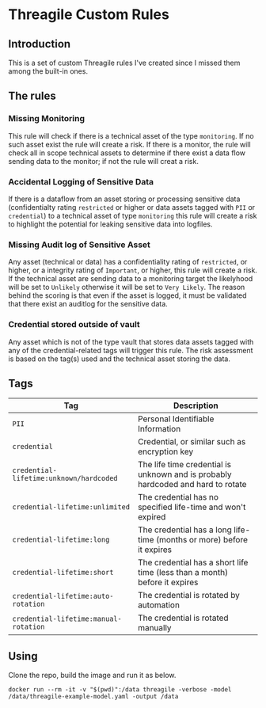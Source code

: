 # Threagile Custom Rules
## Introduction
This is a set of custom Threagile rules I've created since I missed them among the built-in ones.
## The rules
### Missing Monitoring
This rule will check if there is a technical asset of the type `monitoring`. If no such asset exist the rule will create a risk. If there is a monitor, the rule will check all in scope technical assets to determine if there exist a data flow sending data to the monitor; if not the rule will creat a risk.
### Accidental Logging of Sensitive Data
If there is a dataflow from an asset storing or processing sensitive data (confidentialty rating `restricted` or higher or data assets tagged with `PII` or `credential`) to a technical asset of type `monitoring` this rule will create a risk to highlight the potential for leaking sensitive data into logfiles.
### Missing Audit log of Sensitive Asset
Any asset (technical or data) has a confidentiality rating of `restricted`, or higher, or a integrity rating of `Important`, or higher, this rule will create a risk. If the technical asset are sending data to a monitoring target the likelyhood will be set to `Unlikely` otherwise it will be set to `Very Likely`. 
The reason behind the scoring is that even if the asset is logged, it must be validated that there exist an auditlog for the sensitive data.
### Credential stored outside of vault
Any asset which is not of the type vault that stores data assets tagged with any of the credential-related tags will trigger this rule. The risk assessment is based on the tag(s) used and the technical asset storing the data.
## Tags
| Tag      | Description |
|------ | ------ |
| `PII`| Personal Identifiable Information|
| `credential` | Credential, or similar such as encryption key|
| `credential-lifetime:unknown/hardcoded`| The life time credential is unknown and is probably hardcoded and hard to rotate|
| `credential-lifetime:unlimited`| The credential has no specified life-time and won't expired |
| `credential-lifetime:long`| The credential has a long life-time (months or more) before it expires |
| `credential-lifetime:short`| The credential has a short life time (less than a month) before it expires |
| `credential-lifetime:auto-rotation`| The credential is rotated by automation |
| `credential-lifetime:manual-rotation` | The credential is rotated manually |
## Using
Clone the repo, build the image and run it as below.
```
docker run --rm -it -v "$(pwd)":/data threagile -verbose -model /data/threagile-example-model.yaml -output /data

```